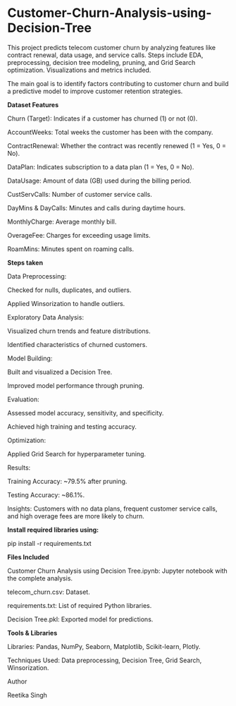 # Customer-Churn-Analysis-using-Decision-Tree

This project predicts telecom customer churn by analyzing features like contract renewal, data usage, and service calls. Steps include EDA, preprocessing, decision tree modeling, pruning, and Grid Search optimization. Visualizations and metrics included.

The main goal is to identify factors contributing to customer churn and build a predictive model to improve customer retention strategies.



**Dataset Features**

Churn (Target): Indicates if a customer has churned (1) or not (0).

AccountWeeks: Total weeks the customer has been with the company.

ContractRenewal: Whether the contract was recently renewed (1 = Yes, 0 = No).

DataPlan: Indicates subscription to a data plan (1 = Yes, 0 = No).

DataUsage: Amount of data (GB) used during the billing period.

CustServCalls: Number of customer service calls.

DayMins & DayCalls: Minutes and calls during daytime hours.

MonthlyCharge: Average monthly bill.

OverageFee: Charges for exceeding usage limits.

RoamMins: Minutes spent on roaming calls.





**Steps taken**

Data Preprocessing:

Checked for nulls, duplicates, and outliers.

Applied Winsorization to handle outliers.



Exploratory Data Analysis:

Visualized churn trends and feature distributions.

Identified characteristics of churned customers.



Model Building:

Built and visualized a Decision Tree.

Improved model performance through pruning.



Evaluation:

Assessed model accuracy, sensitivity, and specificity.

Achieved high training and testing accuracy.



Optimization:

Applied Grid Search for hyperparameter tuning.

  
Results:

Training Accuracy: ~79.5% after pruning.

Testing Accuracy: ~86.1%.



Insights: Customers with no data plans, frequent customer service calls, and high overage fees are more likely to churn.





**Install required libraries using:**

pip install -r requirements.txt





**Files Included**

Customer Churn Analysis using Decision Tree.ipynb: Jupyter notebook with the complete analysis.

telecom_churn.csv: Dataset.

requirements.txt: List of required Python libraries.

Decision Tree.pkl: Exported model for predictions.



**Tools & Libraries**

Libraries: Pandas, NumPy, Seaborn, Matplotlib, Scikit-learn, Plotly.

Techniques Used: Data preprocessing, Decision Tree, Grid Search, Winsorization.





Author

Reetika Singh
